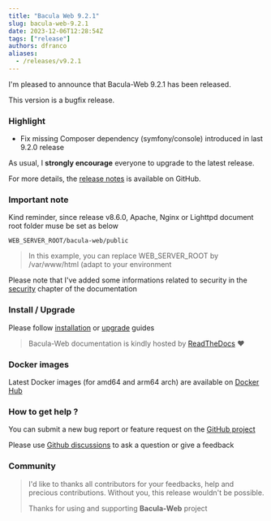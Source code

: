 ```yaml
---
title: "Bacula Web 9.2.1"
slug: bacula-web-9.2.1
date: 2023-12-06T12:28:54Z
tags: ["release"]
authors: dfranco
aliases:
  - /releases/v9.2.1
---
```


I'm pleased to announce that Bacula-Web 9.2.1 has been released.

<!-- truncate -->

This version is a bugfix release.

### Highlight

- Fix missing Composer dependency (symfony/console) introduced in last 9.2.0 release

As usual, I **strongly encourage** everyone to upgrade to the latest release.

For more details, the [release notes](https://github.com/bacula-web/bacula-web/releases/tag/v9.2.1) is available on GitHub.

### Important note

Kind reminder, since release v8.6.0, Apache, Nginx or Lighttpd document root folder muse be set as below

``` shell
WEB_SERVER_ROOT/bacula-web/public
```

> In this example, you can replace WEB_SERVER_ROOT by /var/www/html (adapt to your environment

Please note that I've added some informations related to security in the [security](https://docs.bacula-web.org/en/latest/01_about/security.html) chapter of the documentation

### Install / Upgrade

Please follow [installation](https://docs.bacula-web.org/en/latest/02_install/index.html) or [upgrade](https://docs.bacula-web.org/en/latest/02_install/upgrade.html) guides

> Bacula-Web documentation is kindly hosted by [ReadTheDocs](https://readthedocs.org/) :heart:

### Docker images

Latest Docker images (for amd64 and arm64 arch) are available on [Docker Hub](https://hub.docker.com/r/baculaweb/bacula-web)

### How to get help ?

You can submit a new bug report or feature request on the [GitHub project](https://github.com/bacula-web/bacula-web/issues)

Please use [Github discussions](https://github.com/bacula-web/bacula-web/discussions) to ask a question
or give a feedback

### Community

> I'd like to thanks all contributors for your feedbacks, help and precious contributions.
> Without you, this release wouldn't be possible.
>
> Thanks for using and supporting **Bacula-Web** project
